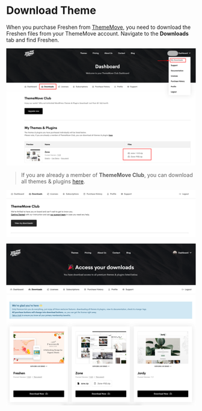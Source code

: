 # Download Theme

When you purchase Freshen from [ThemeMove](https://thememove.com), you need to download the Freshen files from your ThemeMove account.
Navigate to the **Downloads** tab and find Freshen.

![My Downloads](images/my-downloads.png)

> If you are already a member of **ThemeMove Club**, you can download all themes & plugins [here](https://thememove.com/dashboard/my-downloads/).

![View My Downloads](images/view-my-downloads.png)

![Access your downloads](images/access-your-downloads.png)